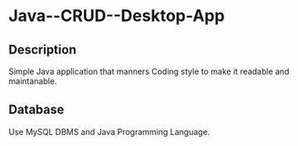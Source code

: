 Java--CRUD--Desktop-App
=======================

## Description

Simple Java application that manners Coding style  to make it readable and maintanable.


## Database
Use MySQL DBMS and Java Programming Language.
